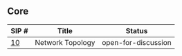 ## Core

|              SIP #               |      Title       |       Status        |
| -------------------------------- | ---------------- | ------------------- |
| [10](./sips/network_topology.md) | Network Topology | open-for-discussion |
